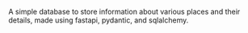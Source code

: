 A simple database to store information about various places and their details, made using fastapi, pydantic, and sqlalchemy.
